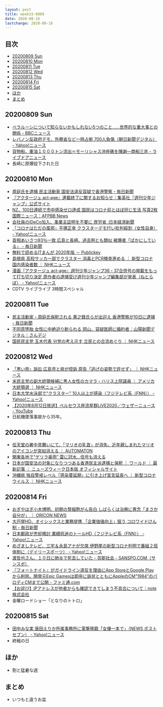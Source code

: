 ```yaml
---
layout: post
title: week33-0809
date: 2020-08-16
lastchange: 2020-08-16
---
```

## 目次 <!-- omit in toc -->
- [20200809 Sun](#20200809-sun)
- [20200810 Mon](#20200810-mon)
- [20200811 Tue](#20200811-tue)
- [20200812 Wed](#20200812-wed)
- [20200813 Thu](#20200813-thu)
- [20200814 Fri](#20200814-fri)
- [20200815 Sat](#20200815-sat)
- [ほか](#ほか)
- [まとめ](#まとめ)

## 20200809 Sun
- [ベラルーシについて知らないかもしれない5つのこと……世界的な重大事との関係 - BBCニュース](https://www.bbc.com/japanese/features-and-analysis-53732713)
- [レバノン反政府デモ、外務省など一時占拠 700人負傷（朝日新聞デジタル） - Yahoo!ニュース](https://news.yahoo.co.jp/articles/51a71d5e7d9362922c0f703e3aba7bfa729b26df)
- [貨物船、重油１０００トン流出＝モーリシャス沖座礁を陳謝―商船三井 - ライブドアニュース](https://news.livedoor.com/article/detail/18709286/)
- 長崎に原爆投下された日

## 20200810 Mon
- [周庭氏を逮捕 民主活動家 国安法違反容疑で香港警察 - 毎日新聞](https://mainichi.jp/articles/20200810/k00/00m/030/275000c)
- [『アクタージュ act-age』連載終了に関するお知らせ｜集英社『週刊少年ジャンプ』公式サイト](https://www.shonenjump.com/j/2020/08/10/200810_oshirase001.html)
- [NZ、100日連続で市中感染ゼロ達成 国民はコロナ前とほぼ同じ生活 写真2枚 国際ニュース：AFPBB News](https://www.afpbb.com/articles/-/3298419)
- [会社員のiDeCo加入、事業主証明を不要に 厚労省  :日本経済新聞](https://www.nikkei.com/article/DGXMZO62491180Q0A810C2PE8000/)
- [「コロナはただの風邪」平塚正幸 クラスターデモ行い批判殺到（女性自身） - Yahoo!ニュース](https://news.yahoo.co.jp/articles/0ab4d456a6a02d4adebf36388fa9c4e512546109)
- [首相あいさつ93％一致 広島と長崎、過去例とも類似 被爆者「ばかにしている」 - 毎日新聞](https://mainichi.jp/articles/20200810/k00/00m/040/241000c)
- [無料で読めるITまんが 2020年版 － Publickey](https://www.publickey1.jp/blog/20/it_2020_2.html)
- [島根県 高校サッカー部でクラスター 消毒とPCR検査進める ｜ 新型コロナ 国内感染者数 ｜ NHKニュース](https://www3.nhk.or.jp/news/html/20200810/k10012561271000.html)
- [漫画『アクタージュ act-age』週刊少年ジャンプ36・37合併号の掲載をもって打ち切り決定 原作者の逮捕受け週刊少年ジャンプ編集部が発表（ねとらぼ） - Yahoo!ニュース](https://news.yahoo.co.jp/articles/a25d213464a744c20dac839622b7589b78ee0aab)
- CDTV ライブライブ 3時間スペシャル


## 20200811 Tue
- [民主活動家・周庭氏保釈される 黄之鋒氏らが出迎え 香港警察が10日に逮捕 - 毎日新聞](https://mainichi.jp/articles/20200812/k00/00m/030/001000c)
- [不同意堕胎 女性に中絶迫り断られる 岡山、容疑医師に婚約者：山陽新聞デジタル｜さんデジ](https://www.sanyonews.jp/article/1040783)
- [国民民主党 玉木代表 分党の考え示す 立民との合流めぐり ｜ NHKニュース](https://www3.nhk.or.jp/news/html/20200811/k10012562791000.html)

## 20200812 Wed
- [「黒い雨」訴訟 広島市と県が控訴 原告「逃げの姿勢で許せず」 ｜ NHKニュース](https://www3.nhk.or.jp/news/html/20200812/k10012563521000.html)
- [米民主党の副大統領候補に黒人女性のカマラ・ハリス上院議員 ｜ アメリカ大統領選 ｜ NHKニュース](https://www3.nhk.or.jp/news/html/20200812/k10012563421000.html)
- [日本大学水泳部で“クラスター” 10人以上が感染（フジテレビ系（FNN）） - Yahoo!ニュース](https://news.yahoo.co.jp/articles/b37a885b672c85bb0e8ce39888af2661aebdba24)
- [【2020年8月12日放送】ペルセウス座流星群LiVE2020／ウェザーニュース - YouTube](https://www.youtube.com/watch?v=U5Cr1_jv5-E)
- 日航機墜落事故から35年。

## 20200813 Thu
- [任天堂の暑中見舞いにて、「マリオの乳首」が消失。近年親しまれたマリオのアイコンが突如消える ｜ AUTOMATON](https://automaton-media.com/articles/newsjp/20200813-133602/)
- [関東各地で“ゲリラ豪雨” 雷に冠水...信号も消える](https://www.fnn.jp/articles/-/73658)
- [日本が国安法の対象になりつつある香港民主派逮捕と保釈 ｜ ワールド ｜ 最新記事 ｜ ニューズウィーク日本版 オフィシャルサイト](https://www.newsweekjapan.jp/stories/world/2020/08/post-94168.php)
- [沖縄県 独自警戒レベル「感染蔓延期」に引き上げ宣言延長へ ｜ 新型コロナウイルス ｜ NHKニュース](https://www3.nhk.or.jp/news/html/20200813/k10012565541000.html)

## 20200814 Fri
- [おぎやはぎ小木博明、初期の腎細胞がん告白 しばらくは治療に専念「まさか自分が」 ｜ ORICON NEWS](https://www.oricon.co.jp/news/2169432/full/)
- [大戸屋HD、オイシックスと業務提携 「企業価値向上」狙う コロワイドけん制 - 毎日新聞](https://mainichi.jp/articles/20200814/k00/00m/020/239000c)
- [日本郵政が売却検討 業績低迷のトールHD（フジテレビ系（FNN）） - Yahoo!ニュース](https://news.yahoo.co.jp/articles/304923dbad7e45dfec5e75b509dc7051ea11a041)
- [めざましテレビ、三宅＆永島アナが欠席 伊野尾の新型コロナ判明で番組２班体制に（デイリースポーツ） - Yahoo!ニュース](https://news.yahoo.co.jp/articles/dc40e02fcaa4656d52f25d296ef3953f6921b8ee)
- [渡哲也さん、１０日に肺炎で死去していた - 芸能社会 - SANSPO.COM（サンスポ）](https://www.sanspo.com/geino/news/20200814/geo20081419200018-n1.html)
- [『フォートナイト』がガイドライン違反を理由にApp StoreとGoogle Playから削除。開発元Epic Gamesは即座に訴状とともにAppleのCM“1984”のパロディCMまで公開 - ファミ通.com](https://www.famitsu.com/news/202008/14204041.html)
- [【お詫び】IPアドレスが他者からも確認できてしまう不具合について｜note株式会社](https://note.jp/n/n3e6451c9b147)
- 金曜ロードショー「となりのトトロ」

## 20200815 Sat
- [田中みな実 唐田えりか所属事務所に電撃移籍「女優一本で」（NEWS ポストセブン） - Yahoo!ニュース](https://news.yahoo.co.jp/articles/710216aaa58be484c3d67ed5adb577152219ca55)
- 終戦の日

## ほか
- 割と猛暑な週

## まとめ
- いつもと違うお盆

